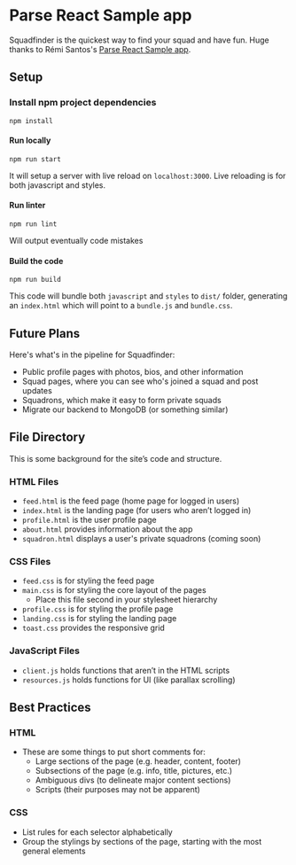 # Parse React Sample app #

Squadfinder is the quickest way to find your squad and have fun. Huge thanks to Rémi Santos's [Parse React Sample app](https://github.com/Kemcake/parse-react-sample).

## Setup

### Install npm project dependencies
```
npm install
```

#### Run locally

```
npm run start
```

It will setup a server with live reload on `localhost:3000`. Live reloading is for both javascript and styles.

#### Run linter

```
npm run lint
```

Will output eventually code mistakes

#### Build the code

```
npm run build
```

This code will bundle both `javascript` and `styles` to `dist/` folder, generating an `index.html` which will point to a `bundle.js` and `bundle.css`.

## Future Plans
Here's what's in the pipeline for Squadfinder:
* Public profile pages with photos, bios, and other information
* Squad pages, where you can see who's joined a squad and post updates
* Squadrons, which make it easy to form private squads
* Migrate our backend to MongoDB (or something similar)

## File Directory
This is some background for the site’s code and structure.

### HTML Files
* `feed.html` is the feed page (home page for logged in users)
* `index.html` is the landing page (for users who aren’t logged in)
* `profile.html` is the user profile page
* `about.html` provides information about the app
* `squadron.html` displays a user's private squadrons (coming soon)

### CSS Files
* `feed.css` is for styling the feed page
* `main.css` is for styling the core layout of the pages
  * Place this file second in your stylesheet hierarchy
* `profile.css` is for styling the profile page
* `landing.css` is for styling the landing page
* `toast.css` provides the responsive grid

### JavaScript Files
* `client.js` holds functions that aren’t in the HTML scripts
* `resources.js` holds functions for UI (like parallax scrolling)

## Best Practices
### HTML
* These are some things to put short comments for:
  * Large sections of the page (e.g. header, content, footer)
  * Subsections of the page (e.g. info, title, pictures, etc.)
  * Ambiguous divs (to delineate major content sections)
  * Scripts (their purposes may not be apparent)

### CSS
* List rules for each selector alphabetically
* Group the stylings by sections of the page, starting with the most general elements